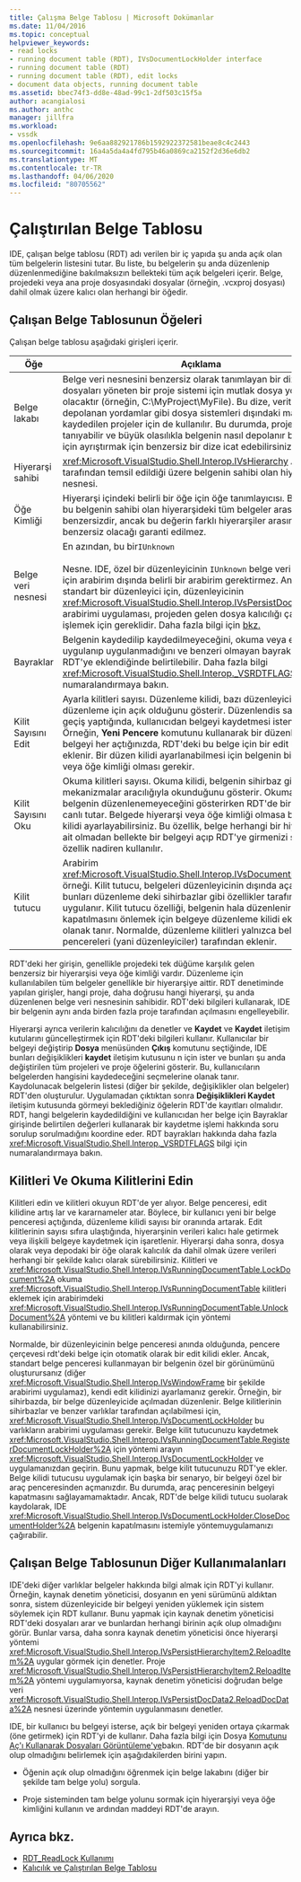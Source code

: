 ```yaml
---
title: Çalışma Belge Tablosu | Microsoft Dokümanlar
ms.date: 11/04/2016
ms.topic: conceptual
helpviewer_keywords:
- read locks
- running document table (RDT), IVsDocumentLockHolder interface
- running document table (RDT)
- running document table (RDT), edit locks
- document data objects, running document table
ms.assetid: bbec74f3-dd8e-48ad-99c1-2df503c15f5a
author: acangialosi
ms.author: anthc
manager: jillfra
ms.workload:
- vssdk
ms.openlocfilehash: 9e6aa882921786b1592922372581beae8c4c2443
ms.sourcegitcommit: 16a4a5da4a4fd795b46a0869ca2152f2d36e6db2
ms.translationtype: MT
ms.contentlocale: tr-TR
ms.lasthandoff: 04/06/2020
ms.locfileid: "80705562"
---
```

# <a name="running-document-table"></a>Çalıştırılan Belge Tablosu
IDE, çalışan belge tablosu (RDT) adı verilen bir iç yapıda şu anda açık olan tüm belgelerin listesini tutar. Bu liste, bu belgelerin şu anda düzenlenip düzenlenmediğine bakılmaksızın bellekteki tüm açık belgeleri içerir. Belge, projedeki veya ana proje dosyasındaki dosyalar (örneğin, .vcxproj dosyası) dahil olmak üzere kalıcı olan herhangi bir öğedir.

## <a name="elements-of-the-running-document-table"></a>Çalışan Belge Tablosunun Öğeleri
 Çalışan belge tablosu aşağıdaki girişleri içerir.

|Öğe|Açıklama|
|-------------|-----------------|
|Belge lakabı|Belge veri nesnesini benzersiz olarak tanımlayan bir dize. Bu, dosyaları yöneten bir proje sistemi için mutlak dosya yolu olacaktır (örneğin, C:\MyProject\MyFile). Bu dize, veritabanında depolanan yordamlar gibi dosya sistemleri dışındaki mağazalarda kaydedilen projeler için de kullanılır. Bu durumda, proje sistemi tanıyabilir ve büyük olasılıkla belgenin nasıl depolanır belirlemek için ayrıştırmak için benzersiz bir dize icat edebilirsiniz.|
|Hiyerarşi sahibi|<xref:Microsoft.VisualStudio.Shell.Interop.IVsHierarchy> Arabirim tarafından temsil edildiği üzere belgenin sahibi olan hiyerarşi nesnesi.|
|Öğe Kimliği|Hiyerarşi içindeki belirli bir öğe için öğe tanımlayıcısı. Bu değer, bu belgenin sahibi olan hiyerarşideki tüm belgeler arasında benzersizdir, ancak bu değerin farklı hiyerarşiler arasında benzersiz olacağı garanti edilmez.|
|Belge veri nesnesi|En azından, bu bir`IUnknown`<br /><br /> Nesne. IDE, özel bir düzenleyicinin `IUnknown` belge veri nesnesi için arabirim dışında belirli bir arabirim gerektirmez. Ancak, standart bir düzenleyici için, düzenleyicinin <xref:Microsoft.VisualStudio.Shell.Interop.IVsPersistDocData2> arabirimi uygulaması, projeden gelen dosya kalıcılığı çağrılarını işlemek için gereklidir. Daha fazla bilgi için [bkz.](../../extensibility/internals/saving-a-standard-document.md)|
|Bayraklar|Belgenin kaydedilip kaydedilmeyeceğini, okuma veya edit kilidi uygulanıp uygulanmadığını ve benzeri olmayan bayraklar, girişler RDT'ye eklendiğinde belirtilebilir. Daha fazla bilgi <xref:Microsoft.VisualStudio.Shell.Interop._VSRDTFLAGS> için numaralandırmaya bakın.|
|Kilit Sayısını Edit|Ayarla kilitleri sayısı. Düzenleme kilidi, bazı düzenleyicinin belgeyi düzenleme için açık olduğunu gösterir. Düzenlendis sayısı sıfıra geçiş yaptığında, kullanıcıdan belgeyi kaydetmesi istenir. Örneğin, **Yeni Pencere** komutunu kullanarak bir düzenleyicide bir belgeyi her açtığınızda, RDT'deki bu belge için bir edit kilidi eklenir. Bir düzen kilidi ayarlanabilmesi için belgenin bir hiyerarşi veya öğe kimliği olması gerekir.|
|Kilit Sayısını Oku|Okuma kilitleri sayısı. Okuma kilidi, belgenin sihirbaz gibi bazı mekanizmalar aracılığıyla okunduğunu gösterir. Okuma kilidi, belgenin düzenlenemeyeceğini gösterirken RDT'de bir belgeyi canlı tutar. Belgede hiyerarşi veya öğe kimliği olmasa bile okuma kilidi ayarlayabilirsiniz. Bu özellik, belge herhangi bir hiyerarşiye ait olmadan bellekte bir belgeyi açıp RDT'ye girmenizi sağlar. Bu özellik nadiren kullanılır.|
|Kilit tutucu|Arabirim <xref:Microsoft.VisualStudio.Shell.Interop.IVsDocumentLockHolder> örneği. Kilit tutucu, belgeleri düzenleyicinin dışında açan ve bunları düzenleme deki sihirbazlar gibi özellikler tarafından uygulanır. Kilit tutucu özelliği, belgenin hala düzenlenirken kapatılmasını önlemek için belgeye düzenleme kilidi eklemesine olanak tanır. Normalde, düzenleme kilitleri yalnızca belge pencereleri (yani düzenleyiciler) tarafından eklenir.|

 RDT'deki her girişin, genellikle projedeki tek düğüme karşılık gelen benzersiz bir hiyerarşisi veya öğe kimliği vardır. Düzenleme için kullanılabilen tüm belgeler genellikle bir hiyerarşiye aittir. RDT denetiminde yapılan girişler, hangi proje, daha doğrusu hangi hiyerarşi, şu anda düzenlenen belge veri nesnesinin sahibidir. RDT'deki bilgileri kullanarak, IDE bir belgenin aynı anda birden fazla proje tarafından açılmasını engelleyebilir.

 Hiyerarşi ayrıca verilerin kalıcılığını da denetler ve **Kaydet** ve **Kaydet** iletişim kutularını güncelleştirmek için RDT'deki bilgileri kullanır. Kullanıcılar bir belgeyi değiştirip **Dosya** menüsünden **Çıkış** komutunu seçtiğinde, IDE bunları değişiklikleri **kaydet** iletişim kutusunu n için ister ve bunları şu anda değiştirilen tüm projeleri ve proje öğelerini gösterir. Bu, kullanıcıların belgelerden hangisini kaydedeceğini seçmelerine olanak tanır. Kaydolunacak belgelerin listesi (diğer bir şekilde, değişiklikler olan belgeler) RDT'den oluşturulur. Uygulamadan çıktıktan sonra **Değişiklikleri Kaydet** iletişim kutusunda görmeyi beklediğiniz öğelerin RDT'de kayıtları olmalıdır. RDT, hangi belgelerin kaydedildiğini ve kullanıcıdan her belge için Bayraklar girişinde belirtilen değerleri kullanarak bir kaydetme işlemi hakkında soru sorulup sorulmadığını koordine eder. RDT bayrakları hakkında daha fazla <xref:Microsoft.VisualStudio.Shell.Interop._VSRDTFLAGS> bilgi için numaralandırmaya bakın.

## <a name="edit-locks-and-read-locks"></a>Kilitleri Ve Okuma Kilitlerini Edin
 Kilitleri edin ve kilitleri okuyun RDT'de yer alıyor. Belge penceresi, edit kilidine artış lar ve kararnameler atar. Böylece, bir kullanıcı yeni bir belge penceresi açtığında, düzenleme kilidi sayısı bir oranında artarak. Edit kilitlerinin sayısı sıfıra ulaştığında, hiyerarşinin verileri kalıcı hale getirmek veya ilişkili belgeye kaydetmek için işaretlenir. Hiyerarşi daha sonra, dosya olarak veya depodaki bir öğe olarak kalıcılık da dahil olmak üzere verileri herhangi bir şekilde kalıcı olarak sürebilirsiniz. Kilitleri ve <xref:Microsoft.VisualStudio.Shell.Interop.IVsRunningDocumentTable.LockDocument%2A> okuma <xref:Microsoft.VisualStudio.Shell.Interop.IVsRunningDocumentTable> kilitleri eklemek için arabirimdeki <xref:Microsoft.VisualStudio.Shell.Interop.IVsRunningDocumentTable.UnlockDocument%2A> yöntemi ve bu kilitleri kaldırmak için yöntemi kullanabilirsiniz.

 Normalde, bir düzenleyicinin belge penceresi anında olduğunda, pencere çerçevesi rdt'deki belge için otomatik olarak bir edit kilidi ekler. Ancak, standart belge penceresi kullanmayan bir belgenin özel bir görünümünü oluşturursanız (diğer <xref:Microsoft.VisualStudio.Shell.Interop.IVsWindowFrame> bir şekilde arabirimi uygulamaz), kendi edit kilidinizi ayarlamanız gerekir. Örneğin, bir sihirbazda, bir belge düzenleyicide açılmadan düzenlenir. Belge kilitlerinin sihirbazlar ve benzer varlıklar tarafından açılabilmesi için, <xref:Microsoft.VisualStudio.Shell.Interop.IVsDocumentLockHolder> bu varlıkların arabirimi uygulaması gerekir. Belge kilit tutucunuzu kaydetmek <xref:Microsoft.VisualStudio.Shell.Interop.IVsRunningDocumentTable.RegisterDocumentLockHolder%2A> için yöntemi arayın <xref:Microsoft.VisualStudio.Shell.Interop.IVsDocumentLockHolder> ve uygulamanızdan geçirin. Bunu yapmak, belge kilit tutucunuzu RDT'ye ekler. Belge kilidi tutucusu uygulamak için başka bir senaryo, bir belgeyi özel bir araç penceresinden açmanızdır. Bu durumda, araç penceresinin belgeyi kapatmasını sağlayamamaktadır. Ancak, RDT'de belge kilidi tutucu suolarak kaydolarak, IDE <xref:Microsoft.VisualStudio.Shell.Interop.IVsDocumentLockHolder.CloseDocumentHolder%2A> belgenin kapatılmasını istemiyle yöntemuygulamanızı çağırabilir.

## <a name="other-uses-of-the-running-document-table"></a>Çalışan Belge Tablosunun Diğer Kullanımalanları
 IDE'deki diğer varlıklar belgeler hakkında bilgi almak için RDT'yi kullanır. Örneğin, kaynak denetim yöneticisi, dosyanın en yeni sürümünü aldıktan sonra, sistem düzenleyicide bir belgeyi yeniden yüklemek için sistem söylemek için RDT kullanır. Bunu yapmak için kaynak denetim yöneticisi RDT'deki dosyaları arar ve bunlardan herhangi birinin açık olup olmadığını görür. Bunlar varsa, daha sonra kaynak denetim yöneticisi önce hiyerarşi yöntemi <xref:Microsoft.VisualStudio.Shell.Interop.IVsPersistHierarchyItem2.ReloadItem%2A> uygular görmek için denetler. Proje <xref:Microsoft.VisualStudio.Shell.Interop.IVsPersistHierarchyItem2.ReloadItem%2A> yöntemi uygulamıyorsa, kaynak denetim yöneticisi doğrudan belge veri <xref:Microsoft.VisualStudio.Shell.Interop.IVsPersistDocData2.ReloadDocData%2A> nesnesi üzerinde yöntemin uygulanmasını denetler.

 IDE, bir kullanıcı bu belgeyi isterse, açık bir belgeyi yeniden ortaya çıkarmak (öne getirmek) için RDT'yi de kullanır. Daha fazla bilgi için Dosya [Komutunu Aç'ı Kullanarak Dosyaları Görüntüleme'ye](../../extensibility/internals/displaying-files-by-using-the-open-file-command.md)bakın. RDT'de bir dosyanın açık olup olmadığını belirlemek için aşağıdakilerden birini yapın.

- Öğenin açık olup olmadığını öğrenmek için belge lakabını (diğer bir şekilde tam belge yolu) sorgula.

- Proje sisteminden tam belge yolunu sormak için hiyerarşiyi veya öğe kimliğini kullanın ve ardından maddeyi RDT'de arayın.

## <a name="see-also"></a>Ayrıca bkz.
- [RDT_ReadLock Kullanımı](../../extensibility/internals/rdt-readlock-usage.md)
- [Kalıcılık ve Çalıştırılan Belge Tablosu](../../extensibility/internals/persistence-and-the-running-document-table.md)
